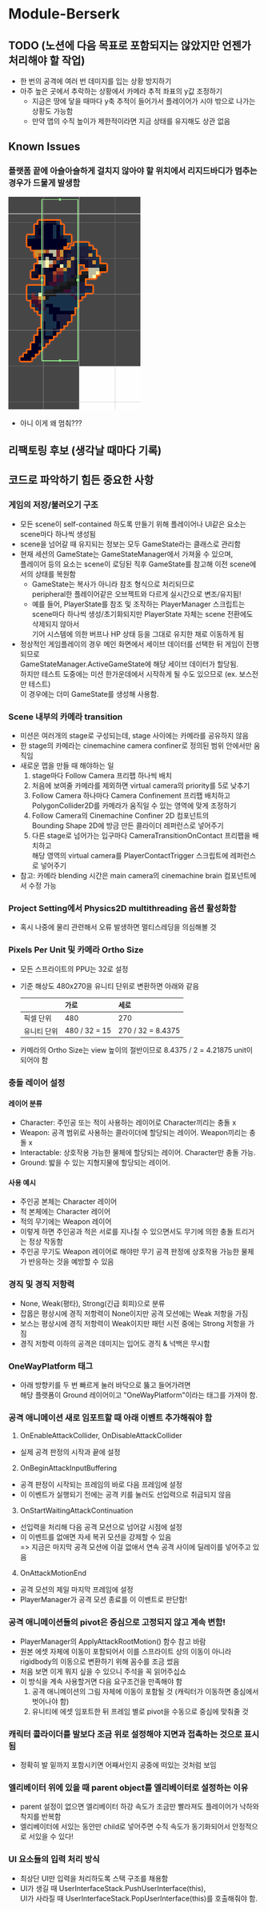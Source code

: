 # Module-Berserk

## TODO (노션에 다음 목표로 포함되지는 않았지만 언젠가 처리해야 할 작업)
- 한 번의 공격에 여러 번 데미지를 입는 상황 방지하기
- 아주 높은 곳에서 추락하는 상황에서 카메라 추적 좌표의 y값 조정하기
  - 지금은 땅에 닿을 때마다 y축 추적이 들어가서 플레이어가 시야 밖으로 나가는 상황도 가능함
  - 만약 맵의 수직 높이가 제한적이라면 지금 상태를 유지해도 상관 없음


## Known Issues
### 플랫폼 끝에 아슬아슬하게 걸치지 않아야 할 위치에서 리지드바디가 멈추는 경우가 드물게 발생함
![이상한 리지드바디](img/weirdrb.png)
- 아니 이게 왜 멈춰???


## 리팩토링 후보 (생각날 때마다 기록)


## 코드로 파악하기 힘든 중요한 사항
### 게임의 저장/불러오기 구조
- 모든 scene이 self-contained 하도록 만들기 위해 플레이어나 UI같은 요소는 scene마다 하나씩 생성됨
- scene을 넘어갈 때 유지되는 정보는 모두 GameState라는 클래스로 관리함
- 현재 세션의 GameState는 GameStateManager에서 가져올 수 있으며,  
플레이어 등의 요소는 scene이 로딩된 직후 GameState를 참고해 이전 scene에서의 상태를 복원함
  - GameState는 복사가 아니라 참조 형식으로 처리되므로  
  peripheral한 플레이어같은 오브젝트와 다르게 실시간으로 변조/유지됨!
  - 예를 들어, PlayerState를 참조 및 조작하는 PlayerManager 스크립트는  
  scene마다 하나씩 생성/초기화되지만 PlayerState 자체는 scene 전환에도 삭제되지 않아서  
  기어 시스템에 의한 버프나 HP 상태 등을 그대로 유지한 채로 이동하게 됨
- 정상적인 게임플레이의 경우 메인 화면에서 세이브 데이터를 선택한 뒤 게임이 진행되므로  
GameStateManager.ActiveGameState에 해당 세이브 데이터가 할당됨.  
하지만 테스트 도중에는 미션 한가운데에서 시작하게 될 수도 있으므로 (ex. 보스전만 테스트)  
이 경우에는 더미 GameState를 생성해 사용함.

### Scene 내부의 카메라 transition
- 미션은 여러개의 stage로 구성되는데, stage 사이에는 카메라를 공유하지 않음
- 한 stage의 카메라는 cinemachine camera confiner로 정의된 범위 안에서만 움직임
- 새로운 맵을 만들 때 해야하는 일
  1. stage마다 Follow Camera 프리팹 하나씩 배치
  2. 처음에 보여줄 카메라를 제외하면 virtual camera의 priority를 5로 낮추기
  3. Follow Camera 하나마다 Camera Confinement 프리팹 배치하고  
  PolygonCollider2D를 카메라가 움직일 수 있는 영역에 맞게 조정하기
  4. Follow Camera의 Cinemachine Confiner 2D 컴포넌트의  
  Bounding Shape 2D에 방금 만든 콜라이더 레퍼런스로 넣어주기
  5. 다른 stage로 넘어가는 입구마다 CameraTransitionOnContact 프리팹을 배치하고  
  해당 영역의 virtual camera를 PlayerContactTrigger 스크립트에 레퍼런스로 넣어주기
- 참고: 카메라 blending 시간은 main camera의 cinemachine brain 컴포넌트에서 수정 가능

### Project Setting에서 Physics2D multithreading 옵션 활성화함
- 혹시 나중에 물리 관련해서 오류 발생하면 멀티스레딩을 의심해볼 것

### Pixels Per Unit 및 카메라 Ortho Size
- 모든 스프라이트의 PPU는 32로 설정
- 기준 해상도 480x270을 유니티 단위로 변환하면 아래와 같음

  ||가로|세로|
  |-|-|-|
  |픽셀 단위|480|270|
  |유니티 단위|480 / 32 = 15|270 / 32 = 8.4375|
- 카메라의 Ortho Size는 view 높이의 절반이므로 8.4375 / 2 = 4.21875 unit이 되어야 함

### 충돌 레이어 설정
#### 레이어 분류
- Character: 주인공 또는 적이 사용하는 레이어로 Character끼리는 충돌 x
- Weapon: 공격 범위로 사용하는 콜라이더에 할당되는 레이어. Weapon끼리는 충돌 x
- Interactable: 상호작용 가능한 물체에 할당되는 레이어. Character만 충돌 가능.
- Ground: 밟을 수 있는 지형지물에 할당되는 레이어.
#### 사용 예시
- 주인공 본체는 Character 레이어
- 적 본체에는 Character 레이어
- 적의 무기에는 Weapon 레이어
- 이렇게 하면 주인공과 적은 서로를 지나칠 수 있으면서도 무기에 의한 충돌 트리거는 정상 작동함
- 주인공 무기도 Weapon 레이어로 해야만 무기 공격 판정에 상호작용 가능한 물체가 반응하는 것을 예방할 수 있음

### 경직 및 경직 저항력
- None, Weak(평타), Strong(긴급 회피)으로 분류
- 잡몹은 평상시에 경직 저항력이 None이지만 공격 모션에는 Weak 저항을 가짐
- 보스는 평상시에 경직 저항력이 Weak이지만 패턴 시전 중에는 Strong 저항을 가짐
- 경직 저항력 이하의 공격은 데미지는 입어도 경직 & 넉백은 무시함

### OneWayPlatform 태그
- 아래 방향키를 두 번 빠르게 눌러 바닥으로 뚫고 들어가려면  
해당 플랫폼이 Ground 레이어이고 "OneWayPlatform"이라는 태그를 가져야 함.

### 공격 애니메이션 새로 임포트할 때 아래 이벤트 추가해줘야 함
1. OnEnableAttackCollider, OnDisableAttackCollider
  - 실제 공격 판정의 시작과 끝에 설정
2. OnBeginAttackInputBuffering
  - 공격 판정이 시작되는 프레임의 바로 다음 프레임에 설정
  - 이 이벤트가 실행되기 전에는 공격 키를 눌러도 선입력으로 취급되지 않음
3. OnStartWaitingAttackContinuation
  - 선입력을 처리해 다음 공격 모션으로 넘어갈 시점에 설정
  - 이 이벤트를 없애면 자세 복귀 모션을 강제할 수 있음  
    => 지금은 마지막 공격 모션에 이걸 없애서 연속 공격 사이에 딜레이를 넣어주고 있음
4. OnAttackMotionEnd
  - 공격 모션의 제일 마지막 프레임에 설정
  - PlayerManager가 공격 모션 종료를 이 이벤트로 판단함!
  
### 공격 애니메이션들의 pivot은 중심으로 고정되지 않고 계속 변함!
- PlayerManager의 ApplyAttackRootMotion() 함수 참고 바람
- 원본 에셋 자체에 이동이 포함되어서 이를 스프라이트 상의 이동이 아니라  
rigidbody의 이동으로 변환하기 위해 꼼수를 조금 썼음
- 처음 보면 이게 뭐지 싶을 수 있으니 주석을 꼭 읽어주십쇼
- 이 방식을 계속 사용할거면 다음 요구조건을 만족해야 함
  1. 공격 애니메이션의 그림 자체에 이동이 포함될 것 (캐릭터가 이동하면 중심에서 벗어나야 함)
  2. 유니티에 에셋 임포트한 뒤 프레임 별로 pivot을 수동으로 중심에 맞춰줄 것

### 캐릭터 콜라이더를 발보다 조금 위로 설정해야 지면과 접촉하는 것으로 표시됨
- 정확히 발 밑까지 포함시키면 어째서인지 공중에 떠있는 것처럼 보임

### 엘리베이터 위에 있을 때 parent object를 엘리베이터로 설정하는 이유
- parent 설정이 없으면 엘리베이터 하강 속도가 조금만 빨라져도 플레이어가 낙하와 착지를 반복함
- 엘리베이터에 서있는 동안만 child로 넣어주면 수직 속도가 동기화되어서 안정적으로 서있을 수 있다!

### UI 요소들의 입력 처리 방식
- 최상단 UI만 입력을 처리하도록 스택 구조를 채용함
- UI가 생길 때 UserInterfaceStack.PushUserInterface(this),  
UI가 사라질 때 UserInterfaceStack.PopUserInterface(this)를 호출해줘야 함.